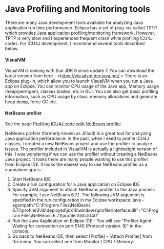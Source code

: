 # Java Profiling and Monitoring tools

There are many Java development tools available for analyzing Java application
run time performance. Eclipse has a set of plug-ins called TPTP which provides
Java application profiling/monitoring framework. However, TPTP is very slow and
I experienced frequent crash while profiling ICU4J codes. For ICU4J development,
I recommend several tools described below.

#### VisualVM

VisualVM is coming with Sun JDK 6 since update 7. You can download the latest
version from here - <https://visualvm.dev.java.net/ >
There is an Eclipse plug-in, which allow you to launch VisualVM when you run a
Java app on Eclipse. You can monitor CPU usage of the Java app, Memory usage
(heap/permgen), classes loaded, etc in GUI. You can also get basic profiling
information, such as CPU usage by class, memory allocations and generate heap
dump, force GC etc.

#### NetBeans profiler

See the page [Profiling ICU4J code with NetBeans profiler](../netbeans/index.md)

NetBeans profiler (formerly known as JFluid) is a great tool for analyzing Java
application performance. In the past, when I need to profile ICU4J classes, I
created a new NetBeans project and use the profiler to analyze issues. The
profiler included in VisualVM is actually a lightweight version of this. I was
wondering if we can use the profiler without creating a NetBeans Java project.
It looks there are many people wanting to use this profiler from Eclipse IDE. It
looks the easiest way to use NetBeans profiler as a standalone app is -
1. Start NetBeans IDE
2. Create a run configuration for a Java application on Eclipse IDE
3. Specify JVM argument to attach NetBeans profiler to the Java process
For example, I use NetBeans 6.7.1. The following JVM argument is specified in
the run configuration in my Eclipse workspace.
java -agentpath:"C:\\Program Files\\NetBeans
6.7.1\\profiler3\\lib\\deployed\\jdk16\\windows\\profilerinterface.dll"="C:\\Program
Files\\NetBeans 6.7.1\\profiler3\\lib,5140"
4. Run the Java Application on Eclipse IDE - You will see "Profiler Agent:
Waiting for connection on port 5140 (Protocol version: 9)" in the console.
5. Go back to NetBeans IDE, then select \[Profile\] - \[Attach Profiler\] from
the menu. You can select one from Monitor / CPU / Memory.
